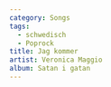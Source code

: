 ```yaml
---
category: Songs
tags: 
  - schwedisch
  - Poprock
title: Jag kommer
artist: Veronica Maggio
album: Satan i gatan
---
```


